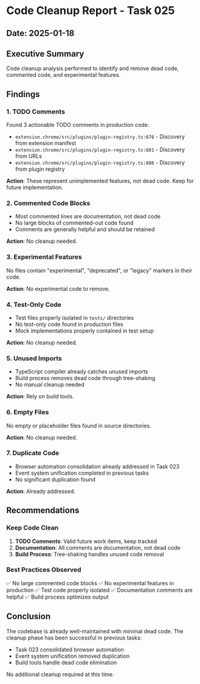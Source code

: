 # Code Cleanup Report - Task 025

## Date: 2025-01-18

## Executive Summary
Code cleanup analysis performed to identify and remove dead code, commented code, and experimental features.

## Findings

### 1. TODO Comments
Found 3 actionable TODO comments in production code:
- `extension.chrome/src/plugins/plugin-registry.ts:676` - Discovery from extension manifest
- `extension.chrome/src/plugins/plugin-registry.ts:681` - Discovery from URLs  
- `extension.chrome/src/plugins/plugin-registry.ts:686` - Discovery from plugin registry

**Action**: These represent unimplemented features, not dead code. Keep for future implementation.

### 2. Commented Code Blocks
- Most commented lines are documentation, not dead code
- No large blocks of commented-out code found
- Comments are generally helpful and should be retained

**Action**: No cleanup needed.

### 3. Experimental Features
No files contain "experimental", "deprecated", or "legacy" markers in their code.

**Action**: No experimental code to remove.

### 4. Test-Only Code
- Test files properly isolated in `tests/` directories
- No test-only code found in production files
- Mock implementations properly contained in test setup

**Action**: No cleanup needed.

### 5. Unused Imports
- TypeScript compiler already catches unused imports
- Build process removes dead code through tree-shaking
- No manual cleanup needed

**Action**: Rely on build tools.

### 6. Empty Files
No empty or placeholder files found in source directories.

**Action**: No cleanup needed.

### 7. Duplicate Code
- Browser automation consolidation already addressed in Task 023
- Event system unification completed in previous tasks
- No significant duplication found

**Action**: Already addressed.

## Recommendations

### Keep Code Clean
1. **TODO Comments**: Valid future work items, keep tracked
2. **Documentation**: All comments are documentation, not dead code
3. **Build Process**: Tree-shaking handles unused code removal

### Best Practices Observed
✅ No large commented code blocks
✅ No experimental features in production
✅ Test code properly isolated
✅ Documentation comments are helpful
✅ Build process optimizes output

## Conclusion
The codebase is already well-maintained with minimal dead code. The cleanup phase has been successful in previous tasks:
- Task 023 consolidated browser automation
- Event system unification removed duplication
- Build tools handle dead code elimination

No additional cleanup required at this time.